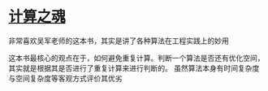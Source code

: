 # [计算之魂](https://book.douban.com/subject/35641088/)
非常喜欢吴军老师的这本书，其实是讲了各种算法在工程实践上的妙用

这本书最核心的观点在于，如何避免重复计算。判断一个算法是否还有优化空间，其实就是根据其是否进行了重复计算来进行判断的。
虽然算法本身有时间复杂度与空间复杂度等客观方式评价其优劣